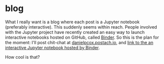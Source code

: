 # blog

What I really want is a blog where each post is a Jupyter notebook (preferably interactive). This suddenly seems within reach. People involved with the Jupyter project have recently created an easy way to launch interactive notebooks hosted on GitHub, called [Binder](https://mybinder.org). So this is the plan for the moment: I'll post chit-chat at [danielpcox.postach.io](danielpcox.postach.io), and [link to the an interactive Jupyter notebook hosted by Binder](https://hub.mybinder.org/user/danielpcox-blog-v2chcslj/notebooks/2018/0928_code-for-blog-posts.ipynb).

How cool is that?

